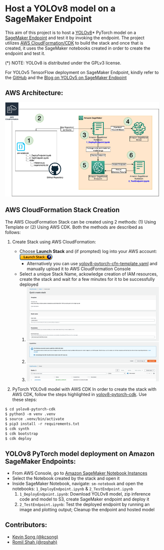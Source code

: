 # Host a YOLOv8 model on a SageMaker Endpoint
This aim of this project is to host a [YOLOv8](https://github.com/ultralytics/ultralytics)* PyTorch model on a [SageMaker Endpoint](https://aws.amazon.com/sagemaker/) and test it by invoking the endpoint. The project utilizes [AWS CloudFormation/CDK](https://aws.amazon.com/cloudformation/) to build the stack and once that is created, it uses the SageMaker notebooks created in order to create the endpoint and test it.

(*) NOTE: YOLOv8 is distributed under the GPLv3 license.

For YOLOv5 TensorFlow deployment on SageMaker Endpoint, kindly refer to the [GitHub](https://github.com/aws-samples/host-yolov5-on-sagemaker-endpoint) and the [Blog on YOLOv5 on SageMaker Endpoint](https://aws.amazon.com/blogs/machine-learning/scale-yolov5-inference-with-amazon-sagemaker-endpoints-and-aws-lambda/)

## AWS Architecture:
![AWSArchitecture](assets/AWSArchitecture.png)

## AWS CloudFormation Stack Creation
The AWS CloudFormation Stack can be created using 2 methods: (1) Using Template or (2) Using AWS CDK. Both the methods are described as follows:

1. Create Stack using AWS CloudFormation:
    - Choose **Launch Stack** and (if prompted) log into your AWS account:
    [![Launch Stack](assets/LaunchStack.png)](https://console.aws.amazon.com/cloudformation/home#/stacks/create/review?templateURL=https://aws-blogs-artifacts-public.s3.amazonaws.com/artifacts/ML-13353/yolov8-pytorch-cfn-template.yaml)
        - Alternatively you can use [yolov8-pytorch-cfn-template.yaml](yolov8-pytorch-cfn-template.yaml) and manually upload it to AWS CloudFormation Console
    - Select a unique Stack Name, ackowledge creation of IAM resources, create the stack and wait for a few minutes for it to be successfully deployed
        1. ![Step1_StackName](assets/Step1_StackName.png)
        2. ![Step2_StackIAM](assets/Step2_StackIAM.png)
        3. ![Step3_StackSuccess](assets/Step3_StackSuccess.png)

2. PyTorch YOLOv8 model with AWS CDK
In order to create the stack with AWS CDK, follow the steps highlighted in [yolov8-pytorch-cdk](yolov8-pytorch-cdk/README.md). Use these steps:
```
$ cd yolov8-pytorch-cdk
$ python3 -m venv .venv
$ source .venv/bin/activate
$ pip3 install -r requirements.txt
$ cdk synth
$ cdk bootstrap
$ cdk deploy
```

## YOLOv8 PyTorch model deployment on Amazon SageMaker Endpoints:
- From AWS Console, go to [Amazon SageMaker Notebook Instances](https://us-east-1.console.aws.amazon.com/sagemaker/home?region=us-east-1#/notebook-instances)
- Select the Notebook created by the stack and open it
- Inside SageMaker Notebook, navigate: `sm-notebook` and open the notebooks: `1_DeployEndpoint.ipynb` & `2_TestEndpoint.ipynb`
    1. `1_DeployEndpoint.ipynb`: Download YOLOv8 model, zip inference code and model to S3, create SageMaker endpoint and deploy it
    2. `2_TestEndpoint.ipynb`: Test the deployed endpoint by running an image and plotting output; Cleanup the endpoint and hosted model

## Contributors:
- [Kevin Song (@kcsong)](https://phonetool.amazon.com/users/kcsong)
- [Romil Shah (@rpshah)](https://phonetool.amazon.com/users/rpshah)